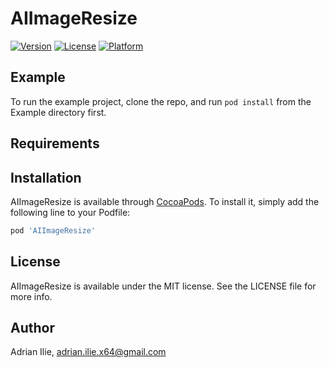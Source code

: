 # AIImageResize

[![Version](https://img.shields.io/cocoapods/v/AIImageResize.svg?style=flat)](https://cocoapods.org/pods/AIImageResize)
[![License](https://img.shields.io/cocoapods/l/AIImageResize.svg?style=flat)](https://cocoapods.org/pods/AIImageResize)
[![Platform](https://img.shields.io/cocoapods/p/AIImageResize.svg?style=flat)](https://cocoapods.org/pods/AIImageResize)

## Example

To run the example project, clone the repo, and run `pod install` from the Example directory first.

## Requirements

## Installation

AIImageResize is available through [CocoaPods](https://cocoapods.org). To install
it, simply add the following line to your Podfile:

```ruby
pod 'AIImageResize'
```

## License

AIImageResize is available under the MIT license. See the LICENSE file for more info.

## Author

Adrian Ilie, adrian.ilie.x64@gmail.com
